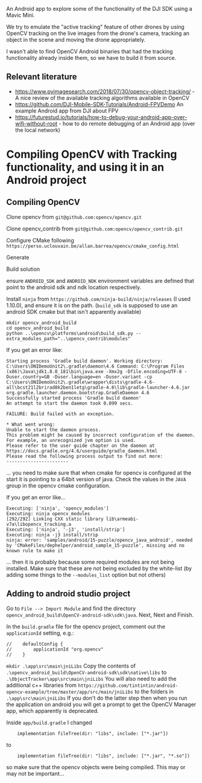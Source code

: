 An Android app to explore some of the functionality of the DJI SDK using a Mavic Mini.

We try to emulate the "active tracking" feature of other drones by using OpenCV tracking on the live images from the drone's camera, tracking an object in the scene and moving the drone appropriately.

I wasn't able to find OpenCV Android binaries that had the tracking functionality already inside them, so we have to build it from source.

## Relevant literature

- https://www.pyimagesearch.com/2018/07/30/opencv-object-tracking/ - A nice review of the available tracking algorithms available in OpenCV
- https://github.com/DJI-Mobile-SDK-Tutorials/Android-FPVDemo An example Android app from DJI about FPV
- https://futurestud.io/tutorials/how-to-debug-your-android-app-over-wifi-without-root - how to do remote debugging of an Android app (over the local network)

# Compiling OpenCV with Tracking functionality, and using it in an Android project

## Compiling OpenCV

Clone opencv from `git@github.com:opencv/opencv.git`

Clone opencv_contrib from `git@github.com:opencv/opencv_contrib.git`

Configure CMake following `https://perso.uclouvain.be/allan.barrea/opencv/cmake_config.html`

Generate

Build solution

ensure `ANDROID_SDK` and `ANDROID_NDK` environment variables are defined that point to the android sdk and ndk location respectively.

Install `ninja` from `https://github.com/ninja-build/ninja/releases` (I used 1.10.0), and ensure it is on the path.  (`build_sdk` is supposed to use an android SDK cmake but that isn't apparently available)

```
mkdir opencv_android_build
cd opencv_android_build
python ..\opencv\platforms\android\build_sdk.py --extra_modules_path="..\opencv_contrib\modules"
```

If you get an error like:
```
Starting process 'Gradle build daemon'. Working directory: C:\Users\ONIDemoUnit2\.gradle\daemon\4.6 Command: C:\Program Files (x86)\Java\jdk1.8.0_181\bin\java.exe -Xmx2g -Dfile.encoding=UTF-8 -Duser.country=GB -Duser.language=en -Duser.variant -cp C:\Users\ONIDemoUnit2\.gradle\wrapper\dists\gradle-4.6-all\bcst21l2brirad8k2ben1letg\gradle-4.6\lib\gradle-launcher-4.6.jar org.gradle.launcher.daemon.bootstrap.GradleDaemon 4.6
Successfully started process 'Gradle build daemon'
An attempt to start the daemon took 0.099 secs.

FAILURE: Build failed with an exception.

* What went wrong:
Unable to start the daemon process.
This problem might be caused by incorrect configuration of the daemon.
For example, an unrecognized jvm option is used.
Please refer to the user guide chapter on the daemon at https://docs.gradle.org/4.6/userguide/gradle_daemon.html
Please read the following process output to find out more:
-----------------------
```
... you need to make sure that when cmake for opencv is configured at the start it is pointing to a 64bit version of java.  Check the values in the `JAVA` group in the opencv cmake configuration.


If you get an error like...
```
Executing: ['ninja', 'opencv_modules']
Executing: ninja opencv_modules
[292/292] Linking CXX static library lib\armeabi-v7a\libopencv_tracking.a
Executing: ['ninja', '-j3', 'install/strip']
Executing: ninja -j3 install/strip
ninja: error: 'samples/android/15-puzzle/opencv_java_android', needed by 'CMakeFiles/dephelper/android_sample_15-puzzle', missing and no known rule to make it
```
... then it is probably because some required modules are not being installed.  Make sure that these are not being excluded by the white-list (by adding some things to the `--modules_list` option but not others)


## Adding to android studio project

Go to `File --> Import Module` and find the directory `opencv_android_build\OpenCV-android-sdk\sdk\java`.  Next, Next and Finish.

In the `build.gradle` file for the opencv project, comment out the `applicationId` setting, e.g.:
```
//    defaultConfig {
//        applicationId "org.opencv"
//    }
```

`mkdir .\app\src\main\jniLibs`
Copy the contents of `.\opencv_android_build\OpenCV-android-sdk\sdk\native\libs` to `.\ObjectTracker\app\src\main\jniLibs`
You will also need to add the additional c++ libraries from `https://github.com/tintintin/android-opencv-example/tree/master/app/src/main/jniLibs` to the folders in `.\app\src\main\jniLibs`
If you don't do the latter step then when you run the application on android you will get a prompt to get the OpenCV Manager app, which apparently is deprecated.

Inside `app/build.gradle` I changed
```
    implementation fileTree(dir: "libs", include: ["*.jar"])
```
to
```
    implementation fileTree(dir: "libs", include: ["*.jar", "*.so"])
```
so make sure that the opencv objects were being compiled.  This may or may not be important...
